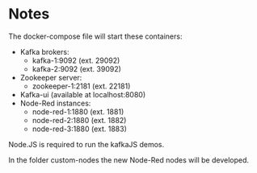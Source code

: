 # Notes

The docker-compose file will start these containers:
- Kafka brokers:
  - kafka-1:9092 (ext. 29092)
  - kafka-2:9092 (ext. 39092)
- Zookeeper server:
  - zookeeper-1:2181 (ext. 22181)
- Kafka-ui (available at localhost:8080)
- Node-Red instances: 
  - node-red-1:1880 (ext. 1881)
  - node-red-2:1880 (ext. 1882)
  - node-red-3:1880 (ext. 1883)
  
Node.JS is required to run the kafkaJS demos.

In the folder custom-nodes the new Node-Red nodes will be developed.
